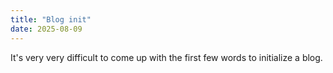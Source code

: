 ```yaml
---
title: "Blog init"
date: 2025-08-09
---
```


It's very very difficult to come up with the first few words to initialize a blog.
